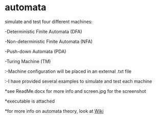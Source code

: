 automata
========

simulate and test four different machines:

-Deterministic Finite Automata (DFA)

-Non-deterministic Finite Automata (NFA)

-Push-down Automata (PDA)

-Turing Machine (TM)

:-Machine configuration will be placed in an external .txt file

:-I have provided several examples to simulate and test each machine

*see ReadMe.docx for more info and screen.jpg for the screenshot

*executable is attached

*for more info on automata theory, look at <a  href="http://en.wikipedia.org/wiki/Automata_theory">Wiki</a>
